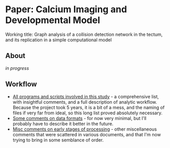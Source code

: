 Paper: Calcium Imaging and Developmental Model
==============================================

Working title: Graph analysis of a collision detection network in the tectum, and its replication in a simple computational model

## About

_in progress_

## Workflow

* [All programs and scripts involved in this study](Description_programs.md) - a comprehensive list, with insightful comments, and a full description of analytic workflow. Because the project took 5 years, it is a bit of a mess, and the naming of files if very far from ideal, so this long list proved absolutely necessary.
* [Some comments on data formats](Description_data.md) - for now very minimal, but I'll probably have to describe it better in the future.
* [Misc comments on early stages of processing](Description_misc.md) - other miscellaneous comments that were scattered in various documents, and that I'm now trying to bring in some semblance of order.
